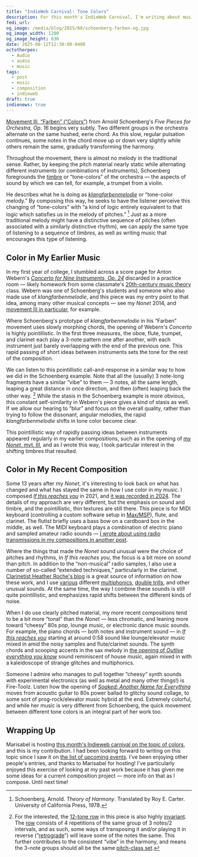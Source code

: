 ```yaml
---
title: "IndieWeb Carnival: Tone Colors"
description: For this month's IndieWeb Carnival, I'm writing about music that emphasizes timbre or “tone-color,” and how I use this kind of approach in my own composition.
fedi_url: 
og_image: /media/blog/2025/08/schoenberg-farben-og.jpg
og_image_width: 1200
og_image_height: 630
date: 2025-08-12T12:30:00-0400
octothorpes:
  - Audio
  - audio
  - music
tags:
  - post
  - music
  - composition
  - indieweb
draft: true
indienews: true
---
```


[Movement III, “Farben” (“Colors”)](https://www.youtube.com/watch?v=8AQx0V2lZs8&t=496s) from Arnold Schoenberg's *Five Pieces for Orchestra, Op. 16* begins very subtly. Two different groups in the orchestra alternate on the same hushed, eerie chord. As this slow, regular pulsation continues, some notes in the chord move up or down very slightly while others remain the same, gradually transforming the harmony.

Throughout the movement, there is almost no melody in the traditional sense. Rather, by keeping the pitch material nearly static while alternating different instruments (or combinations of instruments), Schoenberg foregrounds the [timbre](https://en.wikipedia.org/wiki/Timbre) or “tone-colors” of the orchestra — the aspects of sound by which we can tell, for example, a trumpet from a violin.

He describes what he is doing as [*klangfarbenmelodie*](https://en.wikipedia.org/wiki/Klangfarbenmelodie) or “tone-color melody.” By composing this way, he seeks to have the listener perceive this changing of “tone-colors” with “a kind of logic entirely equivalent to that logic which satisfies us in the melody of pitches.” [^1] Just as a more traditional melody might have a distinctive sequence of pitches (often associated with a similarly distinctive rhythm), we can apply the same type of listening to a sequence of *timbres*, as well as writing music that encourages this type of listening.

## Color in My Earlier Music

In my first year of college, I stumbled across a score page for Anton Webern's [*Concerto for Nine Instruments, Op. 24*](https://www.youtube.com/watch?v=pVQambrIKNo) discarded in a practice room — likely homework from some classmate's [20th-century music theory](https://en.wikipedia.org/wiki/20th-century_classical_music) class. Webern was one of Schoenberg's students and someone who also made use of *klangfarbenmelodie*, and this piece was my entry point to that idea, among many other musical concepts — see my *Nonet* 2014, and [movement III in particular](https://soundcloud.com/reilly-spitzfaden/nonet-iii?in=reilly-spitzfaden/sets/nonet-premiere), for example. 

Where Schoenberg's prototype of *klangfarbenmelodie* in his “Farben” movement uses slowly morphing chords, the opening of Webern's *Concerto* is highly pointillistic. In the first three measures, the oboe, flute, trumpet, and clarinet each play a 3-note pattern one after another, with each instrument just barely overlapping with the end of the previous one. This rapid passing of short ideas between instruments sets the tone for the rest of the composition. 

We can listen to this pointillistic call-and-response in a similar way to how we did in the Schoenberg example. Note that all the (usually) 3 note-long fragments have a similar “vibe” to them — 3 notes, all the same length, leaping a great distance in once direction, and then (often) leaping back the other way. [^2] While the stasis in the Schoenberg example is more obvious, this constant self-similarity in Webern's piece gives a kind of stasis as well. If we allow our hearing to “blur” and focus on the overall quality, rather than trying to follow the dissonant, angular melodies, the rapid *klangfarbenmelodie* shifts in tone color become clear. 

This pointillistic way of rapidly passing ideas between instruments appeared regularly in my earlier compositions, such as in the opening of [my *Nonet*, mvt. III](https://soundcloud.com/reilly-spitzfaden/nonet-iii?in=reilly-spitzfaden/sets/nonet-premiere), and as I wrote this way, I took particular interest in the shifting timbres that resulted.

## Color in My Recent Composition

Some 13 years after my *Nonet*, it's interesting to look back on what has changed and what has stayed the same in how I use color in my music. I composed [*If this reaches you*](https://applytriangle.bandcamp.com/track/if-this-reaches-you) in 2021, and [it was recorded in 2024](/posts/2024/04/new-album-announcement/). The details of my approach are very different, but the emphasis on sound and timbre, and the pointillistic, thin textures are still there. This piece is for MIDI keyboard (controlling a custom software setup in [Max/MSP](https://en.wikipedia.org/wiki/Max_(software))), flute, and clarinet. The flutist briefly uses a bass bow on a cardboard box in the middle, as well. The MIDI keyboard plays a combination of electric piano and sampled amateur radio sounds — [I wrote about using radio transmissions in my compositions in another post](/posts/2024/12/radio-listening-musically/).

Where the things that made the *Nonet* sound unusual were the choice of pitches and rhythms, in *If this reaches you*, the focus is a bit more on *sound* than pitch. In addition to the “non-musical” radio samples, I also use a number of so-called “extended techniques,” particularly in the clarinet. [Clarinetist Heather Roche's blog](http://www.heatherroche.net/) is a great source of information on how these work, and I use [various](https://heatherroche.net/2018/09/13/27-easy-bb-clarinet-multiphonics/) different [multiphonics](https://heatherroche.net/2019/11/05/underblown-bb-clarinet-multiphonics/), [double trills](https://heatherroche.net/2014/05/11/on-double-trills-for-bb-clarinet/), and other unusual sounds. At the same time, the way I combine these sounds is still quite pointillistic, and emphasizes rapid shifts between the different kinds of noise.

When I do use clearly pitched material, my more recent compositions tend to be a bit more “tonal” than the *Nonet* — less chromatic, and leaning more toward “cheesy” 80s pop, lounge music, or electronic dance music sounds. For example, the piano chords — both notes and instrument sound — in [*If this reaches you*](https://applytriangle.bandcamp.com/track/if-this-reaches-you) starting at around 0:58 sound like lounge/elevator music mixed in amid the noisy samples and flute/clarinet sounds. The synth chords and scooping accents in the sax melody in [the opening of *Outlive everything you know*](https://www.youtube.com/watch?v=2dz0iKwHrkI) sound reminiscent of house music, again mixed in with a kaleidoscope of strange glitches and multiphonics.

Someone I admire who manages to pull together ”cheesy“ synth sounds with experimental electronics (as well as metal and many other things!) is Fire-Toolz. Listen how the opening of [*Soaked: Another Name for Everything*](https://fire-toolz.bandcamp.com/track/soaked-another-name-for-everything) moves from acoustic guitar to 80s power ballad to glitchy sound collage, to some sort of prog-rock/elevator music hybrid at the end. Extremely colorful, and while her music is very different from Schoenberg, the quick movement between different tone colors is an integral part of her work too.

## Wrapping Up

Marisabel is hosting [this month's Indieweb carnival on the topic of colors](https://marisabel.nl/public/blog/IndieWeb_Carnival_August_2025_:_Colors), and this is my contribution. I had been looking forward to writing on this topic since I saw it on [the list of upcoming events](https://indieweb.org/IndieWeb_Carnival). I've been enjoying other people's entries, and thanks to Marisabel for hosting! I've particularly enjoyed this exercise of looking at my past work because it has given me some ideas for a current composition project — more info on that as I compose. Until next time!

<!-- I've particularly enjoyed this exercise of looking at my past work because it has given me some ideas for a current composition project. Since I'm out of school, I tend to write for fewer performers than when I wrote my *Nonet*. For my current project (MIDI keyboard, oboe, clarinet), I've wanted to have some feedback sounds as I did in e.g., [*Afterimage from*](https://www.youtube.com/watch?v=Y_inKSy9K0k&t=41s), using a microphone and small amplifier, while also having the clarinet and oboe players free to play their instruments at the same time.

My [*Nonet*, mvt. III](https://soundcloud.com/reilly-spitzfaden/nonet-iii?in=reilly-spitzfaden/sets/nonet-premiere) has some sections such as e.g., 0:52 with each instrument playing a single note that swells and interlocks with similarly-played notes in other instruments. While I was listening back to this movement, my mind jumped around a bit and I realized that I could attach [a clip-on contact mic](https://www.korg.com/us/products/tuners/cm_300/) to the instrument bells, allowing each player to cover two sounds at once and/or staggered with each other — one traditional sound or [multiphonic](https://en.wikipedia.org/wiki/Multiphonic), and one feedback tone by moving toward/away from the amp. 

This would allow me to get the interleaved crescendos/decrescendos sort of like what I did in the *Nonet*, and also get some nice ASMR-like sounds from the key clicks, sort of like in [Marcos Balter's *Wicker Park*](https://www.youtube.com/watch?v=j_EbQ2CQhog&pp=ygUZd2lja2VyIHBhcmsgbWFyY29zIGJhbHRlcg%3D%3D), but amplified. I'll be talking to some performers I know and trying this out when I resume teaching in the fall, and it should be interesting. It'll definitely expand the range of tone colors I can get out of the small ensemble. -->

[^1]: Schoenberg, Arnold. *Theory of Harmony*. Translated by Roy E. Carter. University of California Press, 1978.

[^2]: For the interested, the [12-tone row](https://openmusictheory.github.io/twelveToneBasics.html) in this piece is also highly [invariant](https://openmusictheory.github.io/twelveToneMusicInvariance.html). The [row](https://en.wikipedia.org/wiki/Concerto_for_Nine_Instruments_(Webern)#Composition) consists of 4 repetitions of the same group of 3 notes/2 intervals, and as such, some ways of transposing it and/or playing it in reverse (“[retrograde](https://openmusictheory.github.io/twelveToneOperations.html)”) will leave some of the notes the same. This further contributes to the consistent “vibe” in the harmony, and means the 3-note groups should all be the same [pitch-class set](https://viva.pressbooks.pub/openmusictheory/chapter/pc-sets-normal-order-and-transformations/).

